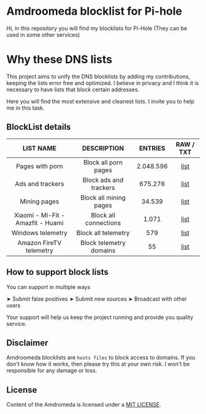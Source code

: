 # Amdroomeda blocklist for Pi-hole
Hi, in this repository you will find my blocklists for Pi-Hole (They can be used in some other services)

# Why these DNS lists
This project aims to unify the DNS blocklists by adding my contributions, keeping the lists error free and optimized. I believe in privacy and I think it is necessary to have lists that block certain addresses.

Here you will find the most extensive and cleanest lists. I invite you to help me in this task.

## BlockList details
| LIST NAME | DESCRIPTION | ENTRIES | RAW / TXT |
|:---------:|:-------:|:--------------:|:---------:|
Pages with porn | Block all porn pages | 2.048.596 | [list](https://github.com/Amdromeda/Blocklist-Pi-Hole/blob/master/Porn%20pages.txt) | 
Ads and trackers | Block ads and trackers | 675.276 | [list](https://raw.githubusercontent.com/Amdromeda/Blocklist-Pi-Hole/master/Ads%20and%20trackers.txt) | 
Mining pages | Block all mining pages | 34.539 | [list](https://raw.githubusercontent.com/) | 
Xiaomi - Mi-Fit - Amazfit - Huami | Block all connections | 1.071 | [list](https://raw.githubusercontent.com/Amdromeda/Blocklist-Pi-Hole/master/Xiaomi%2C%20Mi-Fit%2C%20Amazfit.txt) | 
Windows telemetry | Block all telemetry | 579 | [list](https://raw.githubusercontent.com/Amdromeda/Blocklist-Pi-Hole/master/Windows%20telemetry.txt) |
Amazon FireTV telemetry | Block telemetry domains | 55 | [list](https://raw.githubusercontent.com/Amdromeda/Blocklist-Pi-Hole/master/Amazon%20FireTV%20telemetry.txt) | 


## How to support block lists
You can support in multiple ways

 ➤ Submit false positives
 ➤ Submit new sources
 ➤ Broadcast with other users
 
 Your support will help us keep the project running and provide you quality service.
 
## Disclaimer
Amdroomeda blocklists are `hosts files` to block access to domains. If you don't know how it works, then please try this at your own risk. I won't be responsible for any damage or loss.

## License
Content of the Amdromeda is licensed under a [MIT LICENSE](https://github.com/Amdroomeda/Blocklist-Pi-Hole/blob/master/LICENSE).
